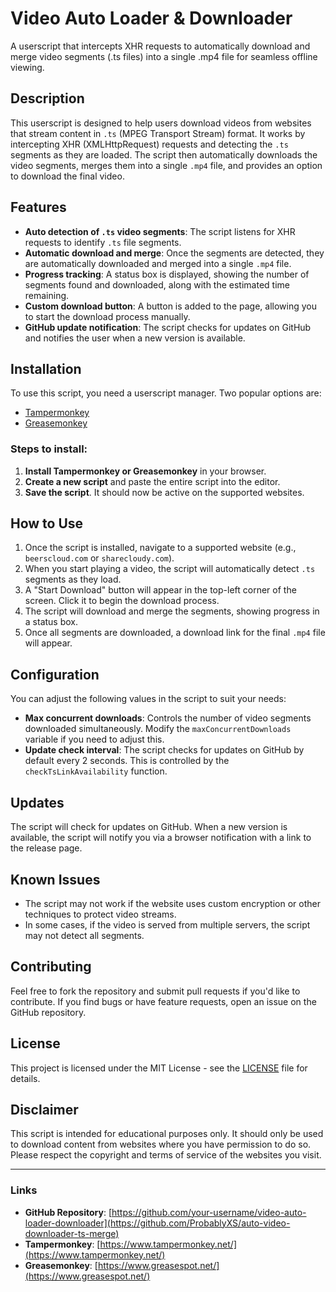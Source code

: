 # Video Auto Loader & Downloader

A userscript that intercepts XHR requests to automatically download and merge video segments (.ts files) into a single .mp4 file for seamless offline viewing.

## Description

This userscript is designed to help users download videos from websites that stream content in `.ts` (MPEG Transport Stream) format. It works by intercepting XHR (XMLHttpRequest) requests and detecting the `.ts` segments as they are loaded. The script then automatically downloads the video segments, merges them into a single `.mp4` file, and provides an option to download the final video.

## Features

- **Auto detection of `.ts` video segments**: The script listens for XHR requests to identify `.ts` file segments.
- **Automatic download and merge**: Once the segments are detected, they are automatically downloaded and merged into a single `.mp4` file.
- **Progress tracking**: A status box is displayed, showing the number of segments found and downloaded, along with the estimated time remaining.
- **Custom download button**: A button is added to the page, allowing you to start the download process manually.
- **GitHub update notification**: The script checks for updates on GitHub and notifies the user when a new version is available.

## Installation

To use this script, you need a userscript manager. Two popular options are:

- [Tampermonkey](https://www.tampermonkey.net/)
- [Greasemonkey](https://www.greasespot.net/)

### Steps to install:

1. **Install Tampermonkey or Greasemonkey** in your browser.
2. **Create a new script** and paste the entire script into the editor.
3. **Save the script**. It should now be active on the supported websites.

## How to Use

1. Once the script is installed, navigate to a supported website (e.g., `beerscloud.com` or `sharecloudy.com`).
2. When you start playing a video, the script will automatically detect `.ts` segments as they load.
3. A "Start Download" button will appear in the top-left corner of the screen. Click it to begin the download process.
4. The script will download and merge the segments, showing progress in a status box.
5. Once all segments are downloaded, a download link for the final `.mp4` file will appear.

## Configuration

You can adjust the following values in the script to suit your needs:

- **Max concurrent downloads**: Controls the number of video segments downloaded simultaneously. Modify the `maxConcurrentDownloads` variable if you need to adjust this.
- **Update check interval**: The script checks for updates on GitHub by default every 2 seconds. This is controlled by the `checkTsLinkAvailability` function.

## Updates

The script will check for updates on GitHub. When a new version is available, the script will notify you via a browser notification with a link to the release page.

## Known Issues

- The script may not work if the website uses custom encryption or other techniques to protect video streams.
- In some cases, if the video is served from multiple servers, the script may not detect all segments.

## Contributing

Feel free to fork the repository and submit pull requests if you'd like to contribute. If you find bugs or have feature requests, open an issue on the GitHub repository.

## License

This project is licensed under the MIT License - see the [LICENSE](LICENSE) file for details.

## Disclaimer

This script is intended for educational purposes only. It should only be used to download content from websites where you have permission to do so. Please respect the copyright and terms of service of the websites you visit.

---

### Links

- **GitHub Repository**: [https://github.com/your-username/video-auto-loader-downloader](https://github.com/ProbablyXS/auto-video-downloader-ts-merge)
- **Tampermonkey**: [https://www.tampermonkey.net/](https://www.tampermonkey.net/)
- **Greasemonkey**: [https://www.greasespot.net/](https://www.greasespot.net/)
